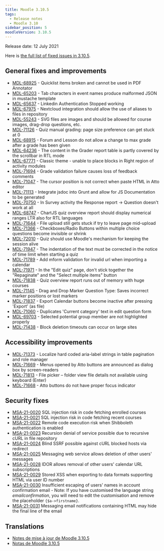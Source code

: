 ```yaml
---
title: Moodle 3.10.5
tags:
  - Release notes
  - Moodle 3.10
sidebar_position: 5
moodleVersion: 3.10.5
---
```

Release date: 12 July 2021

Here is [the full list of fixed issues in 3.10.5](https://tracker.moodle.org/secure/IssueNavigator!executeAdvanced.jspa?jqlQuery=project+%3D+mdl+AND+resolution+%3D+fixed+AND+fixVersion+in+%28%223.10.5%22%29+ORDER+BY+priority+DESC&runQuery=true&clear=true).

## General fixes and improvements

- [MDL-68925](https://tracker.moodle.org/browse/MDL-68925) - Quicklist items broken and cannot be used in PDF Annotator
- [MDL-65203](https://tracker.moodle.org/browse/MDL-65203) - Tab characters in event names produce malformed JSON in mustache template
- [MDL-65637](https://tracker.moodle.org/browse/MDL-65637) - Linkedin Authentication Stopped working
- [MDL-67975](https://tracker.moodle.org/browse/MDL-67975) - Nextcloud integration should allow the use of aliases to files in repository
- [MDL-55243](https://tracker.moodle.org/browse/MDL-55243) - SVG files are images and should be allowed for course images, drag-drop questions, etc.
- [MDL-71126](https://tracker.moodle.org/browse/MDL-71126) - Quiz manual grading: page size preference can get stuck at 0
- [MDL-68915](https://tracker.moodle.org/browse/MDL-68915) - Forum and Lesson do not allow a change to max grade after a grade has been given
- [MDL-64236](https://tracker.moodle.org/browse/MDL-64236) - The content in the Grader report table is partly covered by the scrollbar in RTL mode
- [MDL-67771](https://tracker.moodle.org/browse/MDL-67771) - Classic theme - unable to place blocks in Right region of activity modules
- [MDL-71694](https://tracker.moodle.org/browse/MDL-71694) - Grade validation failure causes loss of feedback comments
- [MDL-71047](https://tracker.moodle.org/browse/MDL-71047) - The cursor position is not correct when paste HTML in Atto editor
- [MDL-71113](https://tracker.moodle.org/browse/MDL-71113) - Integrate jsdoc into Grunt and allow for JS Documentation to be generated
- [MDL-70750](https://tracker.moodle.org/browse/MDL-70750) - In Survey activity the Response report -> Question doesn't work at all
- [MDL-68747](https://tracker.moodle.org/browse/MDL-68747) - ChartJS quiz overview report should display numerical ranges LTR also for RTL languages
- [MDL-71644](https://tracker.moodle.org/browse/MDL-71644) - File upload still gets stuck if try to leave page mid-upload
- [MDL-71366](https://tracker.moodle.org/browse/MDL-71366) - Checkboxes/Radio Buttons within multiple choice questions become invisible or shrink
- [MDL-72010](https://tracker.moodle.org/browse/MDL-72010) - Quiz should use Moodle's mechanism for keeping the session alive
- [MDL-71947](https://tracker.moodle.org/browse/MDL-71947) - The indentation of the text must be corrected in the notice of time limit when starting a quiz
- [MDL-71789](https://tracker.moodle.org/browse/MDL-71789) - Add mform validation for invalid url when importing a calendar
- [MDL-71971](https://tracker.moodle.org/browse/MDL-71971) - In the "Edit quiz" page, don't stick together the "Repaginate" and the "Select multiple items" button
- [MDL-71838](https://tracker.moodle.org/browse/MDL-71838) - Quiz overview report runs out of memory with huge courses
- [MDL-71145](https://tracker.moodle.org/browse/MDL-71145) - Drag and Drop Marker Question Type: Saves incorrect marker positions or lost markers
- [MDL-71837](https://tracker.moodle.org/browse/MDL-71837) - Export Calendar buttons become inactive after pressing 'Export' (as file)
- [MDL-71060](https://tracker.moodle.org/browse/MDL-71060) - Duplicates 'Current category' text in edit question form
- [MDL-69703](https://tracker.moodle.org/browse/MDL-69703) - Selected potential group member are not highlighted properly
- [MDL-71438](https://tracker.moodle.org/browse/MDL-71438) - Block deletion timeouts can occur on large sites

## Accessibility improvements

- [MDL-71373](https://tracker.moodle.org/browse/MDL-71373) - Localize hard coded aria-label strings in table pagination and role manager
- [MDL-71669](https://tracker.moodle.org/browse/MDL-71669) - Menus opened by Atto buttons are announced as dialog box by screen-readers
- [MDL-71813](https://tracker.moodle.org/browse/MDL-71813) - File picker – folder view file details not available using keyboard (Enter)
- [MDL-71668](https://tracker.moodle.org/browse/MDL-71668) - Atto buttons do not have proper focus indicator

## Security fixes

- [MSA-21-0020](https://moodle.org/mod/forum/discuss.php?d=424797) SQL injection risk in code fetching enrolled courses
- [MSA-21-0021](https://moodle.org/mod/forum/discuss.php?d=424798) SQL injection risk in code fetching recent courses
- [MSA-21-0022](https://moodle.org/mod/forum/discuss.php?d=424799) Remote code execution risk when Shibboleth authentication is enabled
- [MSA-21-0023](https://moodle.org/mod/forum/discuss.php?d=424801) Recursion denial of service possible due to recursive cURL in file repository
- [MSA-21-0024](https://moodle.org/mod/forum/discuss.php?d=424802) Blind SSRF possible against cURL blocked hosts via redirect
- [MSA-21-0025](https://moodle.org/mod/forum/discuss.php?d=424803) Messaging web service allows deletion of other users' messages
- [MSA-21-0028](https://moodle.org/mod/forum/discuss.php?d=424806) IDOR allows removal of other users' calendar URL subscriptions
- [MSA-21-0029](https://moodle.org/mod/forum/discuss.php?d=424807) Stored XSS when exporting to data formats supporting HTML via user ID number
- [MSA-21-0030](https://moodle.org/mod/forum/discuss.php?d=424808) Insufficient escaping of users' names in account confirmation email - Note: If you have customised the language string *emailconfirmation*, you will need to edit the customisation and remove the placeholder `{$a->firstname}`.
- [MSA-21-0031](https://moodle.org/mod/forum/discuss.php?d=424809) Messaging email notifications containing HTML may hide the final line of the email

## Translations

- [Notes de mise à jour de Moodle 3.10.5](https://docs.moodle.org/fr/Notes_de_mise_à_jour_de_Moodle_3.10.5)
- [Notas de Moodle 3.10.5](https://docs.moodle.org/es/Notas_de_Moodle_3.10.5)
